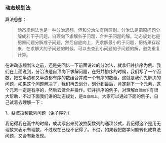 ### 动态规划法

算法思想：

> 动态规划法也是一种分治思想，但和分治法有所区别。分治法是把原问题分解成若干子问题，自顶向下求解各子问题，合并子问题的解。动态规划也是把原问题分解成子问题，然后自底向上，先求解最小的子问题，把结果存起来，在求解大的子问题的时候，可以去查到小问题的子问题的解，避免重复计算。

在讲动态规划法之前，还是先回忆一下前面说过的分治法，就拿归并排序为例。我们在上面说到，分治法是自顶向下求解问题，在归并排序的时候，我们写了一个函数，把左半边和又半边都有序的数组合并成一个有序的数组。这就是我们先解决的问题，如果这个问题解决了，我们再去划分，划分到最后，肯定剩下一个元素，这个元素一定是有序的，然后去做合并操作。归并排序的例子，对理解`自顶向下`有很大帮助，不过下面我们讲的动态规划，是`自底向上`。大家可以通过下面的例子，自己试着去理解一下：

1、斐波拉契数列问题（兔子序列）

我记得我在高中的时候，成功写出来斐波拉契数列的通项公式，我记得这个是用无理数来表示有理数，不过现在已经不记得了。不过，如果我把数学问题转化成算法问题，又会有新发现。